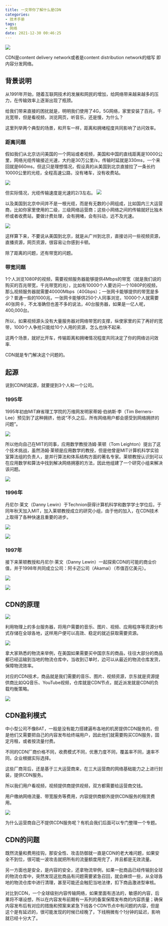 ```yaml
---
title: 一文带你了解什么是CDN
categories:
- 技术手册
tags:
- 网络
date: 2021-12-30 00:46:25
---
```


![](https://nginx.mostintelligentape.com/blogimg/202112/CDN/CDN_COVER.jpg)

CDN是content delivery network或者是content distribution network的缩写
即内容分发网络。

## 背景说明

从1991年开始，随着互联网技术的发展和网民的增加，给网络带来越来越多的压力，在传输效率上逐渐出现了瓶颈。

给我们带来直接的困扰就是，明明我们使用了4G，5G网络，家里安装了百兆，千兆宽带，但是看视频，浏览网页，听音乐，还是慢，为什么？

这里列举两个典型的场景，和开车一样，距离和拥堵程度共同影响了访问效率。

### 距离问题

假如我们从北京访问美国的一个网站或者视频，美国和中国的直线距离是10000公里，网络光缆传输接近光速，大约是30万公里/s，传输时延就是330ms，一个来回就是660ms，但这只是理想情况，假设真的从美国到北京直接拉了一条长约10000公里的光缆，全程高速公路，没有堵车，没有收费站。

![](https://nginx.mostintelligentape.com/blogimg/202112/CDN/65B21362-3E95-47FF-8466-D6BC43A65AE8.png)

但实际情况，光缆传输速度是光速的2/3左右。
![](https://nginx.mostintelligentape.com/blogimg/202112/CDN/3C139FC7-9606-4345-9848-D48A28577433.png)

以及美国到北京中间并不是一根光缆，而是有无数的小网组成，比如国内三大运营商，比如你家里使用的二级，三级网络运营商；这些小网络之间的传输就好比独木桥或者收费站，要做计费处理，会有拥堵，会有抖动，远不及光速。

![](https://nginx.mostintelligentape.com/blogimg/202112/CDN/F27BA3AA-E566-444D-A394-949D6BFA5BF8.png)

这样算下来，不要说从美国到北京，就是从广州到北京，直接访问一些视频资源，直播资源，网页资源，很容易让你感到卡顿。

除了距离的问题，还有带宽的问题。

### 带宽问题

1个人浏览1080P的视频，需要视频服务器能够提供4Mbps的带宽（就是我们说的购买的百兆带宽，千兆带宽的兆），比如有10000个人要访问一个1080P的视频，那么视频服务器就需要40000Mbps（40Gbps）；一张网卡能够提供的带宽是多少？普通一些的1000兆，一张网卡能够供250个人同事浏览，10000个人就需要40张网卡，不太准确但也差不多的说法，40台服务器，如果是一亿人呢，400,000台。

所以，如果视频源头没有大量服务器对网络带宽的支撑，纵使家里的买了再好的宽带，1000个人争抢只能给10个人用的资源，怎么也快不起来.

这两个场景，就好比开车，传输距离和拥堵情况程度共同决定了你的网络访问效率.

CDN就是专门解决这个问题的。

## 起源

说到CDN的起源，就要提到3个人和一个公司。

### 1995年

1995年初由MIT麻省理工学院的万维网发明家蒂姆·伯纳斯·李（Tim Berners-Lee）预见到了这种拥挤，他说“不久之后，所有网络用户都会感受到网络拥挤的问题”。

![](https://nginx.mostintelligentape.com/blogimg/202112/CDN/EE7087B8-7C92-4F76-97CB-918B21B71AD3.png)


所以他向自己在MIT的同事，应用数学教授汤姆·莱顿（Tom Leighton）提出了这个技术挑战，虽然汤姆·莱顿是应用数学的教授，但是他曾是MIT计算机科学实验室算法组的负责人，是并行算法和体系结构方面的著名专家。莱顿教授认识到可以在应用数学和算法中找到解决网络拥塞的方法，因此他组建了一个研究小组来解决该问题。

![](https://nginx.mostintelligentape.com/blogimg/202112/CDN/943F61DD-3DE0-45A2-B178-1E23CD40A45E.png)

### 1996年

丹尼尔·莱文（Danny Lewin）于Technion获得计算机科学和数学学士学位后，于同年秋天加入MIT，加入莱顿教授成立的研究小组，由于他的加入，在CDN技术上取得了各种快速且重要的进步。

![](https://nginx.mostintelligentape.com/blogimg/202112/CDN/C35B75E8-1B55-4F3F-B399-6DA49312EC95.png)

![](https://nginx.mostintelligentape.com/blogimg/202112/CDN/03E0A2C2-BC73-43D7-B04A-FE3959D0588B.png)


### 1997年

接下来莱顿教授和丹尼尔·莱文（Danny Lewin）一起探索CDN的可能的商业价值，并于1998年共同成立公司：阿卡迈公司（Akamai）（市值百亿美元）。

![](https://nginx.mostintelligentape.com/blogimg/202112/CDN/6514A5B5-E614-4F22-A0EF-D0E0B1F70B19.png)

![](https://nginx.mostintelligentape.com/blogimg/202112/CDN/8891EB41-9D26-4449-8309-0463A898BAF2.png)

## CDN的原理
![](https://nginx.mostintelligentape.com/blogimg/202112/CDN/53248773-BBB2-4BBF-B4AA-CECF794083B0.png)

利用物理上的多台服务器，将用户需要的音乐、图片、视频、应用程序等资源分布式存储在全球各地，这样用户便可以高效、稳定的就近获取需要资源。

![](https://nginx.mostintelligentape.com/blogimg/202112/CDN/30A9C4C0-F8D0-4FE9-88DD-FE6C31CADBE8.png)

拿大家熟悉的物流来举例，在美国如果需要买中国京东的商品，往往大部分的商品都已经运输到当地的物流仓库中，当收到订单时，边可以从最近的物流仓库发货，保障物流效率。

对应的CDN技术，商品就是我们需要的音乐、图片、视频资源，京东就是资源提供商比如QQ音乐、YouTube视频，仓库就是CDN节点，就近派发就是CDN的负载均衡策略。

![](https://nginx.mostintelligentape.com/blogimg/202112/CDN/E05B2E8A-7EB2-45FD-9F5A-D7512B13E583.png)


## CDN盈利模式

中小型公司不像BAT，一般是没有能力搭建遍布各地的机房提供CDN服务的，但是他们又需要把自己的内容发布给终端用户，因此他们就需要购买CDN服务，固定月租，或者按流量付费。

不同的CDN厂商价格不同，收费模式不同，优惠力度不同，覆盖率不同，速率不同，企业根据实际选择。

这些厂商背后，还是基于三大运营商来，在三大运营商的网络基础能力之上进行封装，提供CDN服务。

所以我们用户看视频，视频提供商提供视频，双方都需要给运营商交钱。

用户缴纳网络流量、带宽服务等费用，内容提供商额外提供CDN服务的租赁费用。

![](https://nginx.mostintelligentape.com/blogimg/202112/CDN/387E1B96-8A49-4D59-84EF-67002C704090.png)

为什么运营商自己不提供CDN服务呢？有机会我们后面可以专门整理一个专题。


## CDN的问题

既然流量和费用挂钩，那安全性、攻击防御就一直是CDN的老大难问题，如果安全不到位，很可能一波攻击就把所有的流量额度用完了，并且都是无效流量。

另一方面也是安全，是内容的安全，还拿物流举例，如果一批商品已经传输到全球的物流仓库中，突然发现这批商品有问题需要紧急召回，就会麻烦一些，从全球各地的物流仓库中进行清理，甚至可能还会触犯当地法律，扣下商品激进型审核。

对比到CDN，一个全球级别内容传输网络，如果里面有违法的，敏感的内容，后果将不堪设想，所以在内容发布前期有一系列的备案保障发布商的内容质量；确保内容发布后有对应的措施和预案来紧急下线各个CDN节点中有问题的内容，但是这个是有延迟的，很可能发现的时候已经晚了，下线稍微有个1分钟的延迟，影响就已经十分大了。


